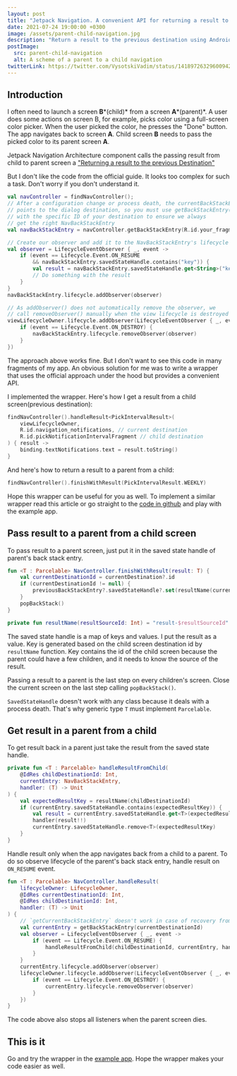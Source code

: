 ```yaml
---
layout: post
title: "Jetpack Navigation. A convenient API for returning a result to the previous Destination."
date: 2021-07-24 19:00:00 +0300
image: /assets/parent-child-navigation.jpg
description: "Return a result to the previous destination using Android Jetpack Navigation with beautiful API"
postImage:
  src: parent-child-navigation
  alt: A scheme of a parent to a child navigation
twitterLink: https://twitter.com/VysotskiVadim/status/1418972632960094217
---
```


## Introduction

I often need to launch a screen **B***(child)* from a screen **A***(parent)*.
A user does some actions on screen B, for example, picks color using a full-screen color picker.
When the user picked the color, he presses the "Done" button.
The app navigates back to screen **A**.
Child screen **B** needs to pass the picked color to its parent screen **A**.

Jetpack Navigation Architecture component calls the passing result from child to parent screen a ["Returning a result to the previous Destination"](https://developer.android.com/guide/navigation/navigation-programmatic#returning_a_result)

But I don't like the code from the official guide.
It looks too complex for such a task.
Don't worry if you don't understand it.
```kotlin
val navController = findNavController();
// After a configuration change or process death, the currentBackStackEntry
// points to the dialog destination, so you must use getBackStackEntry()
// with the specific ID of your destination to ensure we always
// get the right NavBackStackEntry
val navBackStackEntry = navController.getBackStackEntry(R.id.your_fragment)

// Create our observer and add it to the NavBackStackEntry's lifecycle
val observer = LifecycleEventObserver { _, event ->
    if (event == Lifecycle.Event.ON_RESUME
        && navBackStackEntry.savedStateHandle.contains("key")) {
        val result = navBackStackEntry.savedStateHandle.get<String>("key");
        // Do something with the result
    }
}
navBackStackEntry.lifecycle.addObserver(observer)

// As addObserver() does not automatically remove the observer, we
// call removeObserver() manually when the view lifecycle is destroyed
viewLifecycleOwner.lifecycle.addObserver(LifecycleEventObserver { _, event ->
    if (event == Lifecycle.Event.ON_DESTROY) {
        navBackStackEntry.lifecycle.removeObserver(observer)
    }
})

```

The approach above works fine.
But I don't want to see this code in many fragments of my app.
An obvious solution for me was to write a wrapper that uses the official approach under the hood but provides a convenient API.

I implemented the wrapper. Here's how I get a result from a child screen(previous destination):
```kotlin
findNavController().handleResult<PickIntervalResult>(
    viewLifecycleOwner,
    R.id.navigation_notifications, // current destination
    R.id.pickNotificationIntervalFragment // child destination
) { result ->
    binding.textNotifications.text = result.toString()
}
```
And here's how to return a result to a parent from a child:
```kotlin
findNavController().finishWithResult(PickIntervalResult.WEEKLY)
```

Hope this wrapper can be useful for you as well.
To implement a similar wrapper read this article or go straight to the [code in github](https://github.com/VysotskiVadim/jetpack-navigation-example/blob/master/app/src/main/java/dev/vadzimv/jetpack/navigation/example/navigation/Result.kt) and play with the example app.


## Pass result to a parent from a child screen

To pass result to a parent screen, just put it in the saved state handle of parent's back stack entry.

```kotlin
fun <T : Parcelable> NavController.finishWithResult(result: T) {
    val currentDestinationId = currentDestination?.id
    if (currentDestinationId != null) {
        previousBackStackEntry?.savedStateHandle?.set(resultName(currentDestinationId), result)
    }
    popBackStack()
}

private fun resultName(resultSourceId: Int) = "result-$resultSourceId"
```

The saved state handle is a map of keys and values.
I put the result as a value.
Key is generated based on the child screen destination id by `resultName` function.
Key contains the id of the child screen because the parent could have a few children,
and it needs to know the source of the result.

Passing a result to a parent is the last step on every children's screen.
Close the current screen on the last step calling `popBackStack()`.

`SavedStateHandle` doesn't work with any class because it deals with a process death.
That's why generic type `T` must implement `Parcelable`.

## Get result in a parent from a child

To get result back in a parent just take the result from the saved state handle.
```kotlin
private fun <T : Parcelable> handleResultFromChild(
    @IdRes childDestinationId: Int,
    currentEntry: NavBackStackEntry,
    handler: (T) -> Unit
) {
    val expectedResultKey = resultName(childDestinationId)
    if (currentEntry.savedStateHandle.contains(expectedResultKey)) {
        val result = currentEntry.savedStateHandle.get<T>(expectedResultKey)
        handler(result!!)
        currentEntry.savedStateHandle.remove<T>(expectedResultKey)
    }
}

```

Handle result only when the app navigates back from a child to a parent.
To do so observe lifecycle of the parent's back stack entry, handle result on `ON_RESUME` event.

```kotlin
fun <T : Parcelable> NavController.handleResult(
    lifecycleOwner: LifecycleOwner,
    @IdRes currentDestinationId: Int,
    @IdRes childDestinationId: Int,
    handler: (T) -> Unit
) {
    // `getCurrentBackStackEntry` doesn't work in case of recovery from the process death when dialog is opened.
    val currentEntry = getBackStackEntry(currentDestinationId)
    val observer = LifecycleEventObserver { _, event ->
        if (event == Lifecycle.Event.ON_RESUME) {
            handleResultFromChild(childDestinationId, currentEntry, handler)
        }
    }
    currentEntry.lifecycle.addObserver(observer)
    lifecycleOwner.lifecycle.addObserver(LifecycleEventObserver { _, event ->
        if (event == Lifecycle.Event.ON_DESTROY) {
            currentEntry.lifecycle.removeObserver(observer)
        }
    })
}
```
The code above also stops all listeners when the parent screen dies.

## This is it

Go and try the wrapper in the [example app](https://github.com/VysotskiVadim/jetpack-navigation-example/blob/master/app/src/main/java/dev/vadzimv/jetpack/navigation/example/navigation/Result.kt).
Hope the wrapper makes your code easier as well.